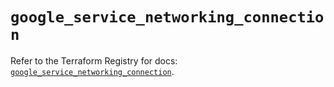 # `google_service_networking_connection`

Refer to the Terraform Registry for docs: [`google_service_networking_connection`](https://registry.terraform.io/providers/hashicorp/google-beta/6.14.1/docs/resources/google_service_networking_connection).
